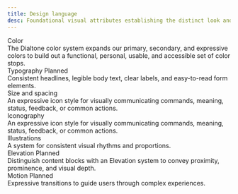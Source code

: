 ```yaml
---
title: Design language
desc: Foundational visual attributes establishing the distinct look and feel of Dialpad products.
---
```


<div class="dialtone-wall">
  <router-link class="dialtone-wall__item" to="/design/colors/">
    <div class="dialtone-wall__details">
      <div class="dialtone-wall__title">
        <span class="dialtone-wall__title-text">Color</span>
      </div>
      <div class="dialtone-wall__description">The Dialtone color system expands our primary, secondary, and expressive colors to build out a functional, personal, usable, and accessible set of color stops.</div>
    </div>
  </router-link>
  <div class="dialtone-wall__item dialtone-wall__item--disabled" to="/design/typography/">
    <div class="dialtone-wall__details">
      <div class="dialtone-wall__title">
        <span class="dialtone-wall__title-text">Typography</span>
        <span class="d-badge d-badge d-badge--purple-500">Planned</span>
      </div>
      <div class="dialtone-wall__description">Consistent headlines, legible body text, clear labels, and easy-to-read form elements.</div>
    </div>
  </div>
  <router-link class="dialtone-wall__item" to="/design/size-and-spacing/">
    <div class="dialtone-wall__details">
      <div class="dialtone-wall__title">
        <span class="dialtone-wall__title-text">Size and spacing</span>
      </div>
      <div class="dialtone-wall__description">An expressive icon style for visually communicating commands, meaning, status, feedback, or common actions.</div>
    </div>
  </router-link>
  <router-link class="dialtone-wall__item" to="/design/icons/">
    <div class="dialtone-wall__details">
      <div class="dialtone-wall__title">
        <span class="dialtone-wall__title-text">Iconography</span>
      </div>
      <div class="dialtone-wall__description">An expressive icon style for visually communicating commands, meaning, status, feedback, or common actions.</div>
    </div>
  </router-link>
  <router-link class="dialtone-wall__item" to="/design/icons/">
    <div class="dialtone-wall__details">
      <div class="dialtone-wall__title">
        <span class="dialtone-wall__title-text">Illustrations</span>
      </div>
      <div class="dialtone-wall__description">A system for consistent visual rhythms and proportions.</div>
    </div>
  </router-link>
  <div class="dialtone-wall__item dialtone-wall__item--disabled" to="/design/typography/">
    <div class="dialtone-wall__details">
      <div class="dialtone-wall__title">
        <span class="dialtone-wall__title-text">Elevation</span>
        <span class="d-badge d-badge d-badge--purple-500">Planned</span>
      </div>
      <div class="dialtone-wall__description">Distinguish content blocks with an Elevation system to convey proximity, prominence, and visual depth.</div>
    </div>
  </div>
  <div class="dialtone-wall__item dialtone-wall__item--disabled" to="/design/typography/">
    <div class="dialtone-wall__details">
      <div class="dialtone-wall__title">
        <span class="dialtone-wall__title-text">Motion</span>
        <span class="d-badge d-badge d-badge--purple-500">Planned</span>
      </div>
      <div class="dialtone-wall__description">Expressive transitions to guide users through complex experiences.</div>
    </div>
  </div>
</div>
